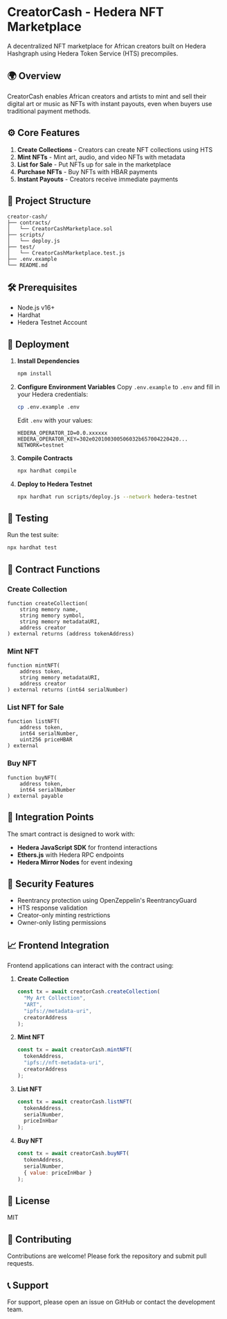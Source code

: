 # CreatorCash - Hedera NFT Marketplace

A decentralized NFT marketplace for African creators built on Hedera Hashgraph using Hedera Token Service (HTS) precompiles.

## 🌍 Overview

CreatorCash enables African creators and artists to mint and sell their digital art or music as NFTs with instant payouts, even when buyers use traditional payment methods.

## ⚙️ Core Features

1. **Create Collections** - Creators can create NFT collections using HTS
2. **Mint NFTs** - Mint art, audio, and video NFTs with metadata
3. **List for Sale** - Put NFTs up for sale in the marketplace
4. **Purchase NFTs** - Buy NFTs with HBAR payments
5. **Instant Payouts** - Creators receive immediate payments

## 📁 Project Structure

```
creator-cash/
├── contracts/
│   └── CreatorCashMarketplace.sol
├── scripts/
│   └── deploy.js
├── test/
│   └── CreatorCashMarketplace.test.js
├── .env.example
└── README.md
```

## 🛠️ Prerequisites

- Node.js v16+
- Hardhat
- Hedera Testnet Account

## 🚀 Deployment

1. **Install Dependencies**
   ```bash
   npm install
   ```

2. **Configure Environment Variables**
   Copy `.env.example` to `.env` and fill in your Hedera credentials:
   ```bash
   cp .env.example .env
   ```
   
   Edit `.env` with your values:
   ```
   HEDERA_OPERATOR_ID=0.0.xxxxxx
   HEDERA_OPERATOR_KEY=302e020100300506032b657004220420...
   NETWORK=testnet
   ```

3. **Compile Contracts**
   ```bash
   npx hardhat compile
   ```

4. **Deploy to Hedera Testnet**
   ```bash
   npx hardhat run scripts/deploy.js --network hedera-testnet
   ```

## 🧪 Testing

Run the test suite:
```bash
npx hardhat test
```

## 🔧 Contract Functions

### Create Collection
```solidity
function createCollection(
    string memory name,
    string memory symbol,
    string memory metadataURI,
    address creator
) external returns (address tokenAddress)
```

### Mint NFT
```solidity
function mintNFT(
    address token,
    string memory metadataURI,
    address creator
) external returns (int64 serialNumber)
```

### List NFT for Sale
```solidity
function listNFT(
    address token,
    int64 serialNumber,
    uint256 priceHBAR
) external
```

### Buy NFT
```solidity
function buyNFT(
    address token,
    int64 serialNumber
) external payable
```

## 📡 Integration Points

The smart contract is designed to work with:
- **Hedera JavaScript SDK** for frontend interactions
- **Ethers.js** with Hedera RPC endpoints
- **Hedera Mirror Nodes** for event indexing

## 🔐 Security Features

- Reentrancy protection using OpenZeppelin's ReentrancyGuard
- HTS response validation
- Creator-only minting restrictions
- Owner-only listing permissions

## 📈 Frontend Integration

Frontend applications can interact with the contract using:

1. **Create Collection**
   ```javascript
   const tx = await creatorCash.createCollection(
     "My Art Collection",
     "ART",
     "ipfs://metadata-uri",
     creatorAddress
   );
   ```

2. **Mint NFT**
   ```javascript
   const tx = await creatorCash.mintNFT(
     tokenAddress,
     "ipfs://nft-metadata-uri",
     creatorAddress
   );
   ```

3. **List NFT**
   ```javascript
   const tx = await creatorCash.listNFT(
     tokenAddress,
     serialNumber,
     priceInHbar
   );
   ```

4. **Buy NFT**
   ```javascript
   const tx = await creatorCash.buyNFT(
     tokenAddress,
     serialNumber,
     { value: priceInHbar }
   );
   ```

## 📄 License

MIT

## 🤝 Contributing

Contributions are welcome! Please fork the repository and submit pull requests.

## 📞 Support

For support, please open an issue on GitHub or contact the development team.